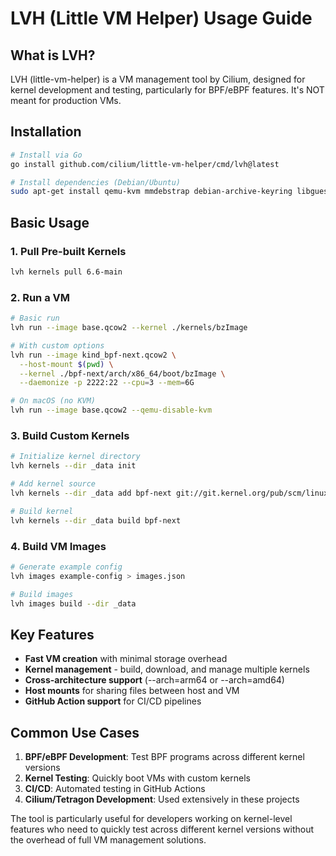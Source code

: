 # LVH (Little VM Helper) Usage Guide

## What is LVH?

LVH (little-vm-helper) is a VM management tool by Cilium, designed for kernel development and testing, particularly for BPF/eBPF features. It's NOT meant for production VMs.

## Installation

```bash
# Install via Go
go install github.com/cilium/little-vm-helper/cmd/lvh@latest

# Install dependencies (Debian/Ubuntu)
sudo apt-get install qemu-kvm mmdebstrap debian-archive-keyring libguestfs-tools
```

## Basic Usage

### 1. **Pull Pre-built Kernels**
```bash
lvh kernels pull 6.6-main
```

### 2. **Run a VM**
```bash
# Basic run
lvh run --image base.qcow2 --kernel ./kernels/bzImage

# With custom options
lvh run --image kind_bpf-next.qcow2 \
  --host-mount $(pwd) \
  --kernel ./bpf-next/arch/x86_64/boot/bzImage \
  --daemonize -p 2222:22 --cpu=3 --mem=6G

# On macOS (no KVM)
lvh run --image base.qcow2 --qemu-disable-kvm
```

### 3. **Build Custom Kernels**
```bash
# Initialize kernel directory
lvh kernels --dir _data init

# Add kernel source
lvh kernels --dir _data add bpf-next git://git.kernel.org/pub/scm/linux/kernel/git/bpf/bpf-next.git --fetch

# Build kernel
lvh kernels --dir _data build bpf-next
```

### 4. **Build VM Images**
```bash
# Generate example config
lvh images example-config > images.json

# Build images
lvh images build --dir _data
```

## Key Features

- **Fast VM creation** with minimal storage overhead
- **Kernel management** - build, download, and manage multiple kernels
- **Cross-architecture support** (--arch=arm64 or --arch=amd64)
- **Host mounts** for sharing files between host and VM
- **GitHub Action support** for CI/CD pipelines

## Common Use Cases

1. **BPF/eBPF Development**: Test BPF programs across different kernel versions
2. **Kernel Testing**: Quickly boot VMs with custom kernels
3. **CI/CD**: Automated testing in GitHub Actions
4. **Cilium/Tetragon Development**: Used extensively in these projects

The tool is particularly useful for developers working on kernel-level features who need to quickly test across different kernel versions without the overhead of full VM management solutions.